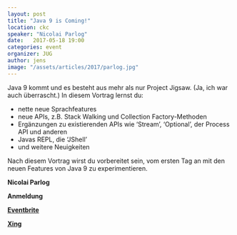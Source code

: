 ```yaml
---
layout: post
title: "Java 9 is Coming!"
location: ckc
speaker: "Nicolai Parlog" 
date:   2017-05-18 19:00
categories: event
organizer: JUG
author: jens
image: "/assets/articles/2017/parlog.jpg"
---
```


Java 9 kommt und es besteht aus mehr als nur Project Jigsaw. (Ja, ich
war auch überrascht.) In diesem Vortrag lernst du:
* nette neue Sprachfeatures
* neue APIs, z.B. Stack Walking und Collection Factory-Methoden
* Ergänzungen zu existierenden APIs wie ‘Stream’, ‘Optional’, der
Process API und anderen
* Javas REPL, die ‘JShell’
* und weitere Neuigkeiten

Nach diesem Vortrag wirst du vorbereitet sein, vom ersten Tag an mit den
neuen Features von Java 9 zu experimentieren.
 
**Nicolai Parlog** 
 
**Anmeldung**

**[Eventbrite]()**

**[Xing]()**
